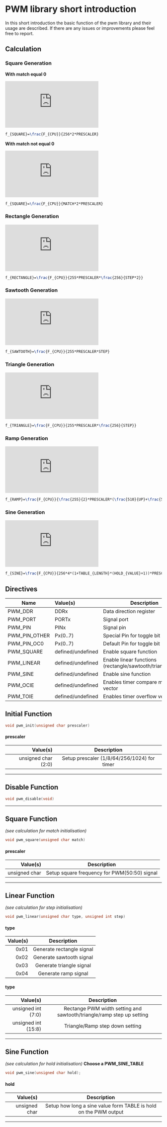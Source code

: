 # PWM library short introduction

In this short introduction the basic function of the pwm library and their usage are described. If there are any issues or improvements please feel free to report.

## Calculation

### Square Generation

**With match equal 0**

![Square](http://latex.codecogs.com/gif.latex?f_%7BSQUARE%7D%3D%5Cfrac%7BF_%7BCPU%7D%7D%7B255*2*PRESCALER%7D)

```LATEX
f_{SQUARE}=\frac{F_{CPU}}{256*2*PRESCALER}
```

**With match not equal 0**

![Square](http://latex.codecogs.com/gif.latex?f_%7BSQUARE%7D%3D%5Cfrac%7BF_%7BCPU%7D%7D%7BMATCH*2*PRESCALER%7D)

```LATEX
f_{SQUARE}=\frac{F_{CPU}}{MATCH*2*PRESCALER}
```

### Rectangle Generation

![Rectangle](http://latex.codecogs.com/gif.latex?f_%7BRECTANGLE%7D%3D%5Cfrac%7BF_%7BCPU%7D%7D%7B255*PRESCALER*STEP%7D)

```LATEX
f_{RECTANGLE}=\frac{F_{CPU}}{255*PRESCALER*\frac{256}{STEP*2}}
```

### Sawtooth Generation

![Sawtooth](http://latex.codecogs.com/gif.latex?f_%7BSAWTOOTH%7D%3D%5Cfrac%7BF_%7BCPU%7D%7D%7B510*PRESCALER*%5Cfrac%7B256%7D%7BSTEP*2%7D%7D)

```LATEX
f_{SAWTOOTH}=\frac{F_{CPU}}{255*PRESCALER*STEP}
```

### Triangle Generation

![Triangle](http://latex.codecogs.com/gif.latex?f_%7BTRIANGLE%7D%3D%5Cfrac%7BF_%7BCPU%7D%7D%7B255*PRESCALER*%5Cfrac%7B256%7D%7BSTEP%7D%7D)

```LATEX
f_{TRIANGLE}=\frac{F_{CPU}}{255*PRESCALER*\frac{256}{STEP}}
```

### Ramp Generation

![Ramp](https://latex.codecogs.com/gif.latex?f_%7BRAMP%7D%3D%5Cfrac%7BF_%7BCPU%7D%7D%7B%5Cfrac%7B255%7D%7B2%7D*PRESCALER*%28%5Cfrac%7B510%7D%7BUP%7D+%5Cfrac%7B510%7D%7BDOWN%7D%29%7D)

```LATEX
f_{RAMP}=\frac{F_{CPU}}{\frac{255}{2}*PRESCALER*(\frac{510}{UP}+\frac{510}{DOWN})}
```

### Sine Generation

![Sine](http://latex.codecogs.com/gif.latex?f_%7BSINE%7D%3D%5Cfrac%7BF_%7BCPU%7D%7D%7B256*4*%281+TABLE_%7BLENGTH%7D*%28HOLD_%7BVALUE%7D+1%29%29%7D)

```LATEX
f_{SINE}=\frac{F_{CPU}}{256*4*(1+TABLE_{LENGTH}*(HOLD_{VALUE}+1))*PRESCALER}
```

## Directives

| Name             | Value(s)            | Description                                                |
|------------------|:--------------------|------------------------------------------------------------|
| PWM_DDR          | DDRx                | Data direction register                                    |
| PWM_PORT         | PORTx               | Signal port                                                |
| PWM_PIN          | PINx                | Signal pin                                                 |
| PWM_PIN_OTHER    | Px(0..7)            | Special Pin for toggle bit (0..7)                          |
| PWM_PIN_OC0      | Px(0..7)            | Default Pin for toggle bit (0..7)                          |
| PWM_SQUARE       | defined/undefined   | Enable square function                                     |
| PWM_LINEAR       | defined/undefined   | Enable linear functions (rectangle/sawtooth/triangle/ramp) |
| PWM_SINE         | defined/undefined   | Enable sine function                                       |
| PWM_OCIE         | defined/undefined   | Enables timer compare match vector                         |
| PWM_TOIE         | defined/undefined   | Enables timer overflow vector                              |

## Initial Function

```c
void pwm_init(unsigned char prescaler)
```

#### prescaler
| Value(s)            | Description                                 |
|--------------------:|:-------------------------------------------:|
| unsigned char (2:0) | Setup prescaler (1/8/64/256/1024) for timer |

---

## Disable Function

```c
void pwm_disable(void)
```

---

## Square Function
_(see calculation for match initialisation)_

```c
void pwm_square(unsigned char match)
```

#### prescaler
| Value(s)      | Description                                  |
|--------------:|:--------------------------------------------:|
| unsigned char | Setup square frequency for PWM(50:50) signal |

---

## Linear Function
_(see calculation for step initialisation)_

```c
void pwm_linear(unsigned char type, unsigned int step)
```

#### type
| Value(s) | Description               |
|---------:|:-------------------------:|
| 0x01     | Generate rectangle signal |
| 0x02     | Generate sawtooth signal  |
| 0x03     | Generate triangle signal  |
| 0x04     | Generate ramp signal      |

#### type
| Value(s)            | Description                                                           |
|--------------------:|:---------------------------------------------------------------------:|
| unsigned int (7:0)  | Rectange PWM width setting and sawtooth/triangle/ramp step up setting |
| unsigned int (15:8) | Triangle/Ramp step down setting                                       |

---

## Sine Function
_(see calculation for hold initialisation)_
**Choose a PWM_SINE_TABLE**

```c
void pwm_sine(unsigned char hold);
```

#### hold
| Value(s)      | Description                                                      |
|--------------:|:----------------------------------------------------------------:|
| unsigned char | Setup how long a sine value form TABLE is hold on the PWM output |

---







